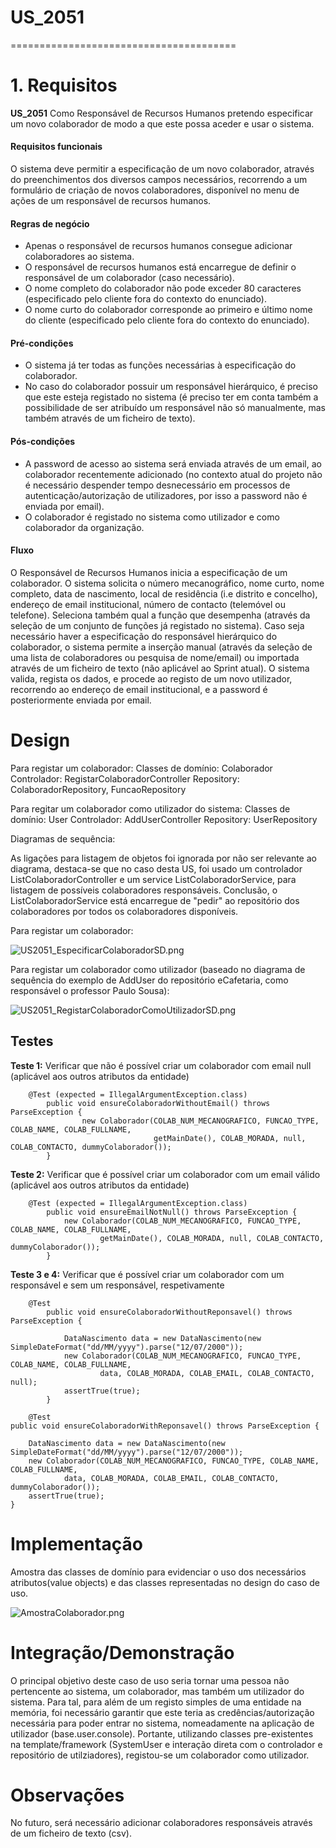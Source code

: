 # US_2051
=======================================
# 1. Requisitos

**US_2051** Como Responsável de Recursos Humanos pretendo especificar um novo colaborador de modo a que este possa aceder e usar o sistema.

#### Requisitos funcionais

O sistema deve permitir a especificação de um novo colaborador, através do preenchimentos dos diversos campos necessários, recorrendo a um formulário de criação de novos colaboradores, disponível no menu de ações de um responsável de recursos humanos.

#### Regras de negócio

* Apenas o responsável de recursos humanos consegue adicionar colaboradores ao sistema.
* O responsável de recursos humanos está encarregue de definir o responsável de um colaborador (caso necessário).
* O nome completo do colaborador não pode exceder 80 caracteres (especificado pelo cliente fora do contexto do enunciado).
* O nome curto do colaborador corresponde ao primeiro e último nome do cliente (especificado pelo cliente fora do contexto do enunciado).


#### Pré-condições

* O sistema já ter todas as funções necessárias à especificação do colaborador.
* No caso do colaborador possuir um responsável hierárquico, é preciso que este esteja registado no sistema (é preciso ter em conta também a possibilidade de ser atribuído um responsável não só manualmente, mas também através de um ficheiro de texto).


#### Pós-condições

* A password de acesso ao sistema será enviada através de um email, ao colaborador recentemente adicionado (no contexto atual do projeto não é necessário despender tempo desnecessário em processos de autenticação/autorização de utilizadores, por isso a password não é enviada por email).
* O colaborador é registado no sistema como utilizador e como colaborador da organização.


#### Fluxo

O Responsável de Recursos Humanos inicia a especificação de um colaborador. O sistema solicita o número mecanográfico, nome curto, nome completo, data de nascimento, local de residência (i.e distrito e concelho), endereço de email institucional, número de contacto (telemóvel ou telefone). Seleciona também qual a função que desempenha (através da seleção de um conjunto de funções já registado no sistema). Caso seja necessário haver a especificação do responsável hierárquico do colaborador, o sistema permite a inserção manual (através da seleção de uma lista de colaboradores ou pesquisa de nome/email) ou importada através de um ficheiro de texto (não aplicável ao Sprint atual). O sistema valida, regista os dados, e procede ao registo de um novo utilizador, recorrendo ao endereço de email institucional, e a password é posteriormente enviada por email.

# Design

Para registar um colaborador:
	Classes de domínio: Colaborador
	Controlador: RegistarColaboradorController
	Repository: ColaboradorRepository, FuncaoRepository

Para regitar um colaborador como utilizador do sistema:
	Classes de domínio: User
	Controlador: AddUserController
	Repository: UserRepository

Diagramas de sequência:

As ligações para listagem de objetos foi ignorada por não ser relevante ao diagrama, destaca-se que no caso desta US, foi usado um controlador ListColaboradorController e um service ListColaboradorService, para listagem de possíveis colaboradores responsáveis. Conclusão, o ListColaboradorService está encarregue de "pedir" ao repositório dos colaboradores por todos os colaboradores disponíveis.

Para registar um colaborador:

![US2051_EspecificarColaboradorSD.png](US2051_EspecificarColaboradorSD.png)

Para registar um colaborador como utilizador (baseado no diagrama de sequência do exemplo de AddUser do repositório eCafetaria, como responsável o professor Paulo Sousa):

![US2051_RegistarColaboradorComoUtilizadorSD.png](US2051_RegistarColaboradorComoUtilizadorSD.png)



## Testes


**Teste 1:** Verificar que não é possível criar um colaborador com email null (aplicável aos outros atributos da entidade)

		@Test (expected = IllegalArgumentException.class)
			public void ensureColaboradorWithoutEmail() throws ParseException {
					new Colaborador(COLAB_NUM_MECANOGRAFICO, FUNCAO_TYPE, COLAB_NAME, COLAB_FULLNAME,
									getMainDate(), COLAB_MORADA, null, COLAB_CONTACTO, dummyColaborador());
			}

**Teste 2:** Verificar que é possível criar um colaborador com um email válido (aplicável aos outros atributos da entidade)

		@Test (expected = IllegalArgumentException.class)
		    public void ensureEmailNotNull() throws ParseException {
		        new Colaborador(COLAB_NUM_MECANOGRAFICO, FUNCAO_TYPE, COLAB_NAME, COLAB_FULLNAME,
		                getMainDate(), COLAB_MORADA, null, COLAB_CONTACTO, dummyColaborador());
		    }

**Teste 3 e 4:** Verificar que é possível criar um colaborador com um responsável e sem um responsável, respetivamente

		@Test
		    public void ensureColaboradorWithoutReponsavel() throws ParseException {

		        DataNascimento data = new DataNascimento(new SimpleDateFormat("dd/MM/yyyy").parse("12/07/2000"));
		        new Colaborador(COLAB_NUM_MECANOGRAFICO, FUNCAO_TYPE, COLAB_NAME, COLAB_FULLNAME,
		                data, COLAB_MORADA, COLAB_EMAIL, COLAB_CONTACTO, null);
		        assertTrue(true);
		    }

		@Test
    public void ensureColaboradorWithReponsavel() throws ParseException {

        DataNascimento data = new DataNascimento(new SimpleDateFormat("dd/MM/yyyy").parse("12/07/2000"));
        new Colaborador(COLAB_NUM_MECANOGRAFICO, FUNCAO_TYPE, COLAB_NAME, COLAB_FULLNAME,
                data, COLAB_MORADA, COLAB_EMAIL, COLAB_CONTACTO, dummyColaborador());
        assertTrue(true);
    }

# Implementação

Amostra das classes de domínio para evidenciar o uso dos necessários atributos(value objects) e das classes representadas no design do caso de uso.

![AmostraColaborador.png](AmostraColaborador.png)

# Integração/Demonstração

O principal objetivo deste caso de uso seria tornar uma pessoa não pertencente ao sistema, um colaborador, mas também um utilizador do sistema. Para tal, para além de um registo simples de uma entidade na memória, foi necessário garantir que este teria as credências/autorização necessária para poder entrar no sistema, nomeadamente na aplicação de utilizador (base.user.console). Portante, utilizando classes pre-existentes na template/framework (SystemUser e interação direta com o controlador e repositório de utilziadores), registou-se um colaborador como utilizador.

# Observações

No futuro, será necessário adicionar colaboradores responsáveis através de um ficheiro de texto (csv).
